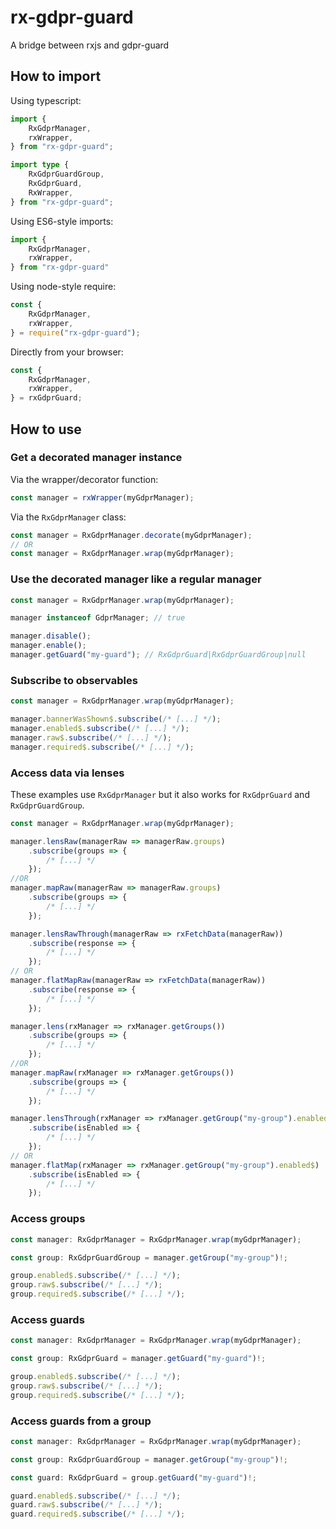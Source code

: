 # rx-gdpr-guard

A bridge between rxjs and gdpr-guard

## How to import

Using typescript:

```typescript
import {
	RxGdprManager,
	rxWrapper,
} from "rx-gdpr-guard";

import type {
	RxGdprGuardGroup,
	RxGdprGuard,
	RxWrapper,
} from "rx-gdpr-guard";
```

Using ES6-style imports:

```javascript
import {
	RxGdprManager,
	rxWrapper,
} from "rx-gdpr-guard"
```

Using node-style require:

```javascript
const {
	RxGdprManager,
	rxWrapper,
} = require("rx-gdpr-guard");
```

Directly from your browser:

```javascript
const {
	RxGdprManager,
	rxWrapper,
} = rxGdprGuard;
```

## How to use

### Get a decorated manager instance

Via the wrapper/decorator function:

```javascript
const manager = rxWrapper(myGdprManager);
```

Via the `RxGdprManager` class:

```javascript
const manager = RxGdprManager.decorate(myGdprManager);
// OR
const manager = RxGdprManager.wrap(myGdprManager);
```

### Use the decorated manager like a regular manager

```javascript
const manager = RxGdprManager.wrap(myGdprManager);

manager instanceof GdprManager; // true

manager.disable();
manager.enable();
manager.getGuard("my-guard"); // RxGdprGuard|RxGdprGuardGroup|null
```

### Subscribe to observables

```javascript
const manager = RxGdprManager.wrap(myGdprManager);

manager.bannerWasShown$.subscribe(/* [...] */);
manager.enabled$.subscribe(/* [...] */);
manager.raw$.subscribe(/* [...] */);
manager.required$.subscribe(/* [...] */);
```

### Access data via lenses

These examples use `RxGdprManager` but it also works for `RxGdprGuard` and `RxGdprGuardGroup`.

```javascript
const manager = RxGdprManager.wrap(myGdprManager);
```

```javascript
manager.lensRaw(managerRaw => managerRaw.groups)
	.subscribe(groups => {
		/* [...] */
	});
//OR
manager.mapRaw(managerRaw => managerRaw.groups)
	.subscribe(groups => {
		/* [...] */
	});
```

```javascript
manager.lensRawThrough(managerRaw => rxFetchData(managerRaw))
	.subscribe(response => {
		/* [...] */
	});
// OR
manager.flatMapRaw(managerRaw => rxFetchData(managerRaw))
	.subscribe(response => {
		/* [...] */
	});
```

```javascript
manager.lens(rxManager => rxManager.getGroups())
	.subscribe(groups => {
		/* [...] */
	});
//OR
manager.mapRaw(rxManager => rxManager.getGroups())
	.subscribe(groups => {
		/* [...] */
	});
```

```javascript
manager.lensThrough(rxManager => rxManager.getGroup("my-group").enabled$)
	.subscribe(isEnabled => {
		/* [...] */
	});
// OR
manager.flatMap(rxManager => rxManager.getGroup("my-group").enabled$)
	.subscribe(isEnabled => {
		/* [...] */
	});
```

### Access groups

```typescript
const manager: RxGdprManager = RxGdprManager.wrap(myGdprManager);

const group: RxGdprGuardGroup = manager.getGroup("my-group")!;

group.enabled$.subscribe(/* [...] */);
group.raw$.subscribe(/* [...] */);
group.required$.subscribe(/* [...] */);
```

### Access guards

```typescript
const manager: RxGdprManager = RxGdprManager.wrap(myGdprManager);

const group: RxGdprGuard = manager.getGuard("my-guard")!;

group.enabled$.subscribe(/* [...] */);
group.raw$.subscribe(/* [...] */);
group.required$.subscribe(/* [...] */);
```

### Access guards from a group

```typescript
const manager: RxGdprManager = RxGdprManager.wrap(myGdprManager);

const group: RxGdprGuardGroup = manager.getGroup("my-group")!;

const guard: RxGdprGuard = group.getGuard("my-guard")!;

guard.enabled$.subscribe(/* [...] */);
guard.raw$.subscribe(/* [...] */);
guard.required$.subscribe(/* [...] */);
```
